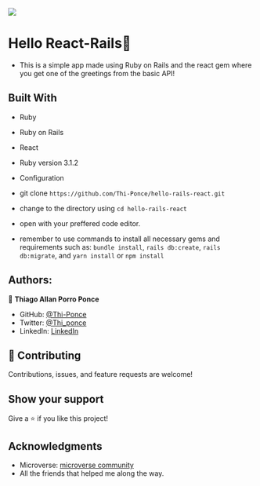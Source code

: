 ![](https://img.shields.io/badge/Microverse-blueviolet)

# Hello React-Rails📝

- This is a simple app made using Ruby on Rails and the react gem where you get one of the greetings from the basic API!

## Built With

- Ruby
- Ruby on Rails
- React


- Ruby version 3.1.2

- Configuration

* git clone `https://github.com/Thi-Ponce/hello-rails-react.git`

* change to the directory using `cd hello-rails-react`

* open with your preffered code editor.

* remember to use commands to install all necessary gems and requirements such as: `bundle install`, `rails db:create`, `rails db:migrate`, and `yarn install` or `npm install`

## Authors:

👤 **Thiago Allan Porro Ponce**

- GitHub: [@Thi-Ponce](https://github.com/Thi-Ponce)
- Twitter: [@Thi_ponce](https://twitter.com/Thi_ponce)
- LinkedIn: [LinkedIn](https://linkedin.com/in/thiago-ponce)

## 🤝 Contributing

Contributions, issues, and feature requests are welcome!

## Show your support

Give a ⭐️ if you like this project!

## Acknowledgments

- Microverse: [microverse community](https://github.com/microverseinc)
- All the friends that helped me along the way.
